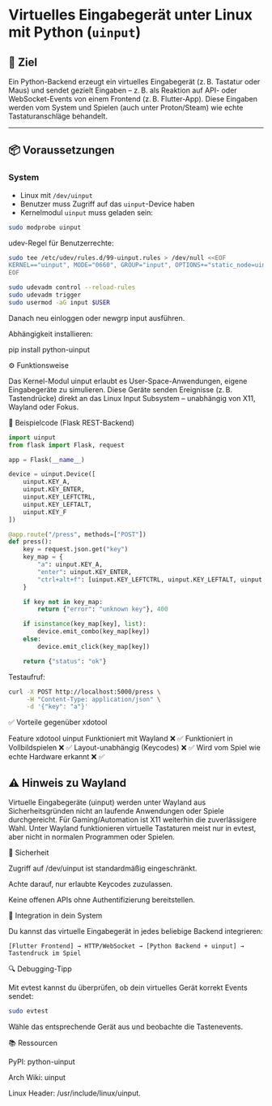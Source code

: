 # Virtuelles Eingabegerät unter Linux mit Python (`uinput`)

## 🎯 Ziel

Ein Python-Backend erzeugt ein virtuelles Eingabegerät (z. B. Tastatur oder Maus) und sendet gezielt Eingaben – z. B. als Reaktion auf API- oder WebSocket-Events von einem Frontend (z. B. Flutter-App). Diese Eingaben werden vom System und Spielen (auch unter Proton/Steam) wie echte Tastaturanschläge behandelt.

---

## 📦 Voraussetzungen

### System

- Linux mit `/dev/uinput`
- Benutzer muss Zugriff auf das `uinput`-Device haben
- Kernelmodul `uinput` muss geladen sein:

```bash
sudo modprobe uinput
```

udev-Regel für Benutzerrechte:

```bash
sudo tee /etc/udev/rules.d/99-uinput.rules > /dev/null <<EOF
KERNEL=="uinput", MODE="0660", GROUP="input", OPTIONS+="static_node=uinput"
EOF

sudo udevadm control --reload-rules
sudo udevadm trigger
sudo usermod -aG input $USER
```

Danach neu einloggen oder newgrp input ausführen.


Abhängigkeit installieren:

pip install python-uinput

⚙️ Funktionsweise

Das Kernel-Modul uinput erlaubt es User-Space-Anwendungen, eigene Eingabegeräte zu simulieren.
Diese Geräte senden Ereignisse (z. B. Tastendrücke) direkt an das Linux Input Subsystem – unabhängig von X11, Wayland oder Fokus.

🧪 Beispielcode (Flask REST-Backend)

```python
import uinput
from flask import Flask, request

app = Flask(__name__)

device = uinput.Device([
    uinput.KEY_A,
    uinput.KEY_ENTER,
    uinput.KEY_LEFTCTRL,
    uinput.KEY_LEFTALT,
    uinput.KEY_F
])

@app.route("/press", methods=["POST"])
def press():
    key = request.json.get("key")
    key_map = {
        "a": uinput.KEY_A,
        "enter": uinput.KEY_ENTER,
        "ctrl+alt+f": [uinput.KEY_LEFTCTRL, uinput.KEY_LEFTALT, uinput.KEY_F]
    }

    if key not in key_map:
        return {"error": "unknown key"}, 400

    if isinstance(key_map[key], list):
        device.emit_combo(key_map[key])
    else:
        device.emit_click(key_map[key])

    return {"status": "ok"}
```

Testaufruf:

```bash
curl -X POST http://localhost:5000/press \
     -H "Content-Type: application/json" \
     -d '{"key": "a"}'
```

✅ Vorteile gegenüber xdotool

Feature	xdotool	uinput
Funktioniert mit Wayland	❌	✅
Funktioniert in Vollbildspielen	❌	✅
Layout-unabhängig (Keycodes)	❌	✅
Wird vom Spiel wie echte Hardware erkannt	❌	✅

## ⚠️ Hinweis zu Wayland
Virtuelle Eingabegeräte (uinput) werden unter Wayland aus Sicherheitsgründen nicht an laufende Anwendungen oder Spiele durchgereicht. Für Gaming/Automation ist X11 weiterhin die zuverlässigere Wahl. Unter Wayland funktionieren virtuelle Tastaturen meist nur in evtest, aber nicht in normalen Programmen oder Spielen.

🔐 Sicherheit

Zugriff auf /dev/uinput ist standardmäßig eingeschränkt.

Achte darauf, nur erlaubte Keycodes zuzulassen.

Keine offenen APIs ohne Authentifizierung bereitstellen.

🧩 Integration in dein System

Du kannst das virtuelle Eingabegerät in jedes beliebige Backend integrieren:

```text
[Flutter Frontend] → HTTP/WebSocket → [Python Backend + uinput] → Tastendruck im Spiel
```

🔍 Debugging-Tipp

Mit evtest kannst du überprüfen, ob dein virtuelles Gerät korrekt Events sendet:

```bash
sudo evtest
```

Wähle das entsprechende Gerät aus und beobachte die Tastenevents.

📚 Ressourcen

PyPI: python-uinput

Arch Wiki: uinput

Linux Header: /usr/include/linux/uinput.
